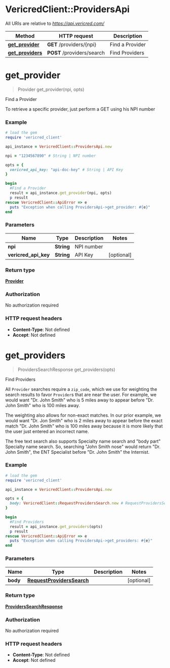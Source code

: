 # VericredClient::ProvidersApi

All URIs are relative to *https://api.vericred.com/*

Method | HTTP request | Description
------------- | ------------- | -------------
[**get_provider**](ProvidersApi.md#get_provider) | **GET** /providers/{npi} | Find a Provider
[**get_providers**](ProvidersApi.md#get_providers) | **POST** /providers/search | Find Providers


# **get_provider**
> Provider get_provider(npi, opts)

Find a Provider

To retrieve a specific provider, just perform a GET using his NPI number

### Example
```ruby
# load the gem
require 'vericred_client'

api_instance = VericredClient::ProvidersApi.new

npi = "1234567890" # String | NPI number

opts = { 
  vericred_api_key: "api-doc-key" # String | API Key
}

begin
  #Find a Provider
  result = api_instance.get_provider(npi, opts)
  p result
rescue VericredClient::ApiError => e
  puts "Exception when calling ProvidersApi->get_provider: #{e}"
end
```

### Parameters

Name | Type | Description  | Notes
------------- | ------------- | ------------- | -------------
 **npi** | **String**| NPI number | 
 **vericred_api_key** | **String**| API Key | [optional] 

### Return type

[**Provider**](Provider.md)

### Authorization

No authorization required

### HTTP request headers

 - **Content-Type**: Not defined
 - **Accept**: Not defined



# **get_providers**
> ProvidersSearchResponse get_providers(opts)

Find Providers

All `Provider` searches require a `zip_code`, which we use for weighting
the search results to favor `Provider`s that are near the user.  For example,
we would want "Dr. John Smith" who is 5 miles away to appear before
"Dr. John Smith" who is 100 miles away.

The weighting also allows for non-exact matches.  In our prior example, we
would want "Dr. Jon Smith" who is 2 miles away to appear before the exact
match "Dr. John Smith" who is 100 miles away because it is more likely that
the user just entered an incorrect name.

The free text search also supports Specialty name search and "body part"
Specialty name search.  So, searching "John Smith nose" would return
"Dr. John Smith", the ENT Specialist before "Dr. John Smith" the Internist.


### Example
```ruby
# load the gem
require 'vericred_client'

api_instance = VericredClient::ProvidersApi.new

opts = { 
  body: VericredClient::RequestProvidersSearch.new # RequestProvidersSearch | 
}

begin
  #Find Providers
  result = api_instance.get_providers(opts)
  p result
rescue VericredClient::ApiError => e
  puts "Exception when calling ProvidersApi->get_providers: #{e}"
end
```

### Parameters

Name | Type | Description  | Notes
------------- | ------------- | ------------- | -------------
 **body** | [**RequestProvidersSearch**](RequestProvidersSearch.md)|  | [optional] 

### Return type

[**ProvidersSearchResponse**](ProvidersSearchResponse.md)

### Authorization

No authorization required

### HTTP request headers

 - **Content-Type**: Not defined
 - **Accept**: Not defined



